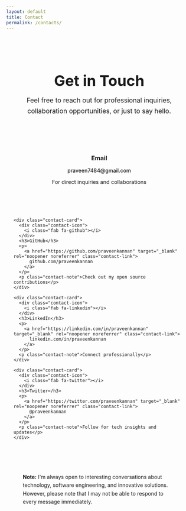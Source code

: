 ```yaml
---
layout: default
title: Contact
permalink: /contacts/
---
```


<div class="contact-container">
  <h1 class="section-title">Get in Touch</h1>
  <p class="section-description">Feel free to reach out for professional inquiries, collaboration opportunities, or just to say hello.</p>
  
  <div class="contact-grid">
    <div class="contact-card">
      <div class="contact-icon">
        <i class="fas fa-envelope"></i>
      </div>
      <h3>Email</h3>
      <p>
        <a href="mailto:praveen7484@gmail.com" class="contact-link">
          praveen7484@gmail.com
        </a>
      </p>
      <p class="contact-note">For direct inquiries and collaborations</p>
    </div>
    
    <div class="contact-card">
      <div class="contact-icon">
        <i class="fab fa-github"></i>
      </div>
      <h3>GitHub</h3>
      <p>
        <a href="https://github.com/praveenkannan" target="_blank" rel="noopener noreferrer" class="contact-link">
          github.com/praveenkannan
        </a>
      </p>
      <p class="contact-note">Check out my open source contributions</p>
    </div>
    
    <div class="contact-card">
      <div class="contact-icon">
        <i class="fab fa-linkedin"></i>
      </div>
      <h3>LinkedIn</h3>
      <p>
        <a href="https://linkedin.com/in/praveenkannan" target="_blank" rel="noopener noreferrer" class="contact-link">
          linkedin.com/in/praveenkannan
        </a>
      </p>
      <p class="contact-note">Connect professionally</p>
    </div>
    
    <div class="contact-card">
      <div class="contact-icon">
        <i class="fab fa-twitter"></i>
      </div>
      <h3>Twitter</h3>
      <p>
        <a href="https://twitter.com/praveenkannan" target="_blank" rel="noopener noreferrer" class="contact-link">
          @praveenkannan
        </a>
      </p>
      <p class="contact-note">Follow for tech insights and updates</p>
    </div>
  </div>
  
  <div class="contact-disclaimer">
    <p>
      <strong>Note:</strong> I'm always open to interesting conversations about technology, 
      software engineering, and innovative solutions. However, please note that I may not 
      be able to respond to every message immediately.
    </p>
  </div>
</div>

<style>
.contact-container {
  max-width: 1200px;
  margin: 0 auto;
  padding: 40px 20px;
}

.section-title {
  text-align: center;
  margin-bottom: 15px;
  font-size: 2.5rem;
  color: var(--text-color);
}

.section-description {
  text-align: center;
  max-width: 700px;
  margin: 0 auto 50px;
  color: var(--text-light);
  font-size: 1.1rem;
  line-height: 1.6;
}

.contact-grid {
  display: grid;
  grid-template-columns: repeat(auto-fill, minmax(250px, 1fr));
  gap: 30px;
  margin-bottom: 50px;
}

.contact-card {
  background-color: var(--card-bg);
  border-radius: var(--border-radius);
  padding: 30px;
  text-align: center;
  box-shadow: var(--shadow);
  border: 1px solid var(--border-color);
  transition: transform 0.3s ease, box-shadow 0.3s ease;
}

.contact-card:hover {
  transform: translateY(-5px);
  box-shadow: 0 10px 20px rgba(0, 0, 0, 0.1);
}

.contact-icon {
  font-size: 2.5rem;
  color: var(--primary-color);
  margin-bottom: 20px;
}

.contact-card h3 {
  margin-bottom: 15px;
  color: var(--text-color);
}

.contact-link {
  color: var(--primary-color);
  text-decoration: none;
  font-weight: 500;
  transition: color 0.2s ease;
  word-break: break-word;
}

.contact-link:hover {
  color: var(--primary-dark);
}

.contact-note {
  margin-top: 10px;
  color: var(--text-light);
  font-size: 0.9rem;
}

.contact-disclaimer {
  max-width: 800px;
  margin: 0 auto;
  padding: 25px;
  background-color: var(--card-bg);
  border-radius: var(--border-radius);
  box-shadow: var(--shadow);
  border: 1px solid var(--border-color);
}

.contact-disclaimer p {
  margin: 0;
  color: var(--text-light);
  line-height: 1.6;
}

@media (max-width: 768px) {
  .contact-grid {
    grid-template-columns: 1fr;
  }
  
  .section-title {
    font-size: 2rem;
  }
}
</style>

<script>
document.addEventListener('DOMContentLoaded', () => {
  const contactLinks = document.querySelectorAll('.contact-link');
  contactLinks.forEach(link => {
    if (link.getAttribute('href').startsWith('http')) {
      link.setAttribute('rel', 'noopener noreferrer');
    }
  });
});
</script>
